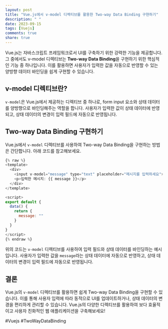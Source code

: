 ```yaml
---
layout: post
title: "Vue.js에서 v-model 디렉티브를 활용한 Two-way Data Binding 구현하기"
description: " "
date: 2023-09-15
tags: [Vuejs]
comments: true
share: true
---
```


Vue.js는 자바스크립트 프레임워크로서 UI를 구축하기 위한 강력한 기능을 제공합니다. 그 중에서도 v-model 디렉티브는 **Two-way Data Binding**을 구현하기 위한 핵심적인 기능 중 하나입니다. 이를 활용하면 사용자가 입력한 값을 자동으로 반영할 수 있는 양방향 데이터 바인딩을 쉽게 구현할 수 있습니다.

## v-model 디렉티브란?

`v-model`은 Vue.js에서 제공하는 디렉티브 중 하나로, form input 요소와 상태 데이터를 양방향으로 바인딩해주는 역할을 합니다. 사용자가 입력한 값이 상태 데이터에 반영되고, 상태 데이터의 변경이 입력 필드에 자동으로 반영됩니다.

## Two-way Data Binding 구현하기

Vue.js에서 `v-model` 디렉티브를 사용하여 Two-way Data Binding을 구현하는 방법은 간단합니다. 아래 코드를 참고해보세요.

```javascript
{% raw %}
<template>
  <div>
    <input v-model="message" type="text" placeholder="메시지를 입력하세요">
    <p>입력한 메시지: {{ message }}</p>
  </div>
</template>

<script>
export default {
  data() {
    return {
      message: ""
    }
  }
}
</script>
{% endraw %}
```

위의 코드는 `v-model` 디렉티브를 사용하여 입력 필드와 상태 데이터를 바인딩하는 예시입니다. 사용자가 입력한 값을 `message`라는 상태 데이터에 자동으로 반영하고, 상태 데이터의 변경이 입력 필드에 자동으로 반영됩니다.

## 결론

Vue.js의 `v-model` 디렉티브를 활용하면 쉽게 Two-way Data Binding을 구현할 수 있습니다. 이를 통해 사용자 입력에 따라 동적으로 UI를 업데이트하거나, 상태 데이터의 변경을 편리하게 관리할 수 있습니다. Vue.js의 다양한 디렉티브를 활용하여 보다 효율적이고 사용자 친화적인 웹 애플리케이션을 구축해보세요!

#Vuejs #TwoWayDataBinding